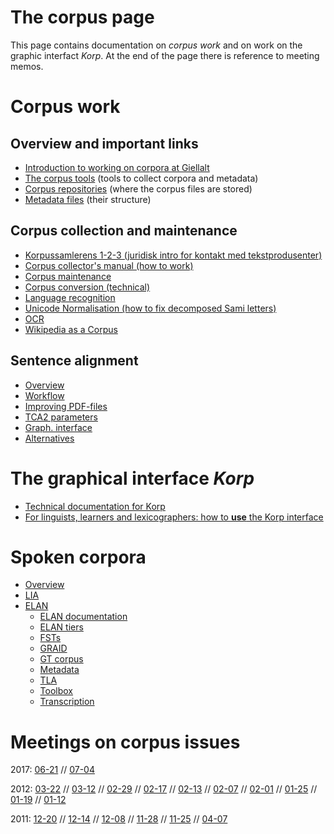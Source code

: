 The corpus page
===============

This page contains documentation on *corpus work* and on work on the graphic interfact *Korp*. At the end of the page there is reference to meeting memos.

# Corpus work

## Overview and important links

-   [Introduction to working on corpora at Giellalt](corpus_intro.html)
-   [The corpus tools](CorpusTools.html) (tools to collect corpora and metadata)
-   [Corpus repositories](corpus_repositories.html) (where the corpus files are stored)
-   [Metadata files](corpus_xsl_file.html) (their structure)


## Corpus collection and maintenance

-   [Korpussamlerens 1-2-3 (juridisk intro for kontakt med
    tekstprodusenter)](../infra/corpus_collectors_howto.html)
-   [Corpus collector's manual (how to work)](corpus_conversion.html)
-   [Corpus maintenance](corpus_maintenance.html)
-   [Corpus conversion (technical)](corpus_conversion_tech.html)
-   [Language recognition](langrec.html)
-   [Unicode Normalisation (how to fix decomposed Sami
    letters)](UnicodeNormalisation.html)
-   [OCR](../tools/ocr.html)
-   [Wikipedia as a Corpus](WikipediaAsCorpus.html)

## Sentence alignment

-   [Overview](../tools/tca2.html)
-   [Workflow](../tools/Bargovuohki.html)
-   [Improving PDF-files](../ling/corpus_improve_alignment.html)
-   [TCA2 parameters](../tools/TCA2_parameters.html)
-   [Graph. interface](../ling/corpus_analyze.html)
-   [Alternatives](../tools/other_aligners.html)


# The graphical interface *Korp*

- [Technical documentation for Korp](../infra/korp/index.html)
- [For linguists, learners and lexicographers: how to **use** the Korp interface](../lang/common/Korp_usage.html)


# Spoken corpora
- [Overview](spoken/SpokenCorpora.html)
- [LIA](spoken/LIA.html)
- [ELAN](freiburg/freiburg.html)
  - [ELAN documentation](freiburg/ELAN.html)
  - [ELAN tiers](freiburg/ELANtiers.html)
  - [FSTs](freiburg/FST.html)
  - [GRAID](freiburg/GRAID.html)
  - [GT corpus](freiburg/GTcorpus.html)
  - [Metadata](freiburg/Metadata.html)
  - [TLA](freiburg/TLA.html)
  - [Toolbox](freiburg/Toolbox.html)
  - [Transcription](freiburg/Transcription.html)

# Meetings on corpus issues


2017: [06-21](https://divvungiellatekno.github.io/giellalt.uit.no/admin/corpus/Meeting_2017-06-21.html) //
[07-04](https://divvungiellatekno.github.io/giellalt.uit.no/admin/corpus/Meeting_2017-07-04.html)

2012: [03-22](https://divvungiellatekno.github.io/giellalt.uit.no/admin/corpus/Meeting_2012-03-22.html) //
[03-12](https://divvungiellatekno.github.io/giellalt.uit.no/admin/corpus/Meeting_2012-03-12.html) //
[02-29](https://divvungiellatekno.github.io/giellalt.uit.no/admin/corpus/Meeting_2012-02-29.html) //
[02-17](https://divvungiellatekno.github.io/giellalt.uit.no/admin/corpus/Meeting_2012-02-17.html) //
[02-13](https://divvungiellatekno.github.io/giellalt.uit.no/admin/corpus/Meeting_2012-02-13.html) //
[02-07](https://divvungiellatekno.github.io/giellalt.uit.no/admin/corpus/Meeting_2012-02-07.html) //
[02-01](https://divvungiellatekno.github.io/giellalt.uit.no/admin/corpus/Meeting_2012-02-01.html) //
[01-25](https://divvungiellatekno.github.io/giellalt.uit.no/admin/corpus/Meeting_2012-01-25.html) //
[01-19](https://divvungiellatekno.github.io/giellalt.uit.no/admin/corpus/Meeting_2012-01-19.html) //
[01-12](https://divvungiellatekno.github.io/giellalt.uit.no/admin/corpus/Meeting_2012-01-12.html)

2011: [12-20](https://divvungiellatekno.github.io/giellalt.uit.no/admin/corpus/Meeting_2011-12-20.html) //
[12-14](https://divvungiellatekno.github.io/giellalt.uit.no/admin/corpus/Meeting_2011-12-14.html) //
[12-08](https://divvungiellatekno.github.io/giellalt.uit.no/admin/corpus/Meeting_2011-12-08.html) //
[11-28](https://divvungiellatekno.github.io/giellalt.uit.no/admin/corpus/Meeting_2011-11-28.html) //
[11-25](https://divvungiellatekno.github.io/giellalt.uit.no/admin/corpus/Meeting_2011-11-25.html) //
[04-07](https://divvungiellatekno.github.io/giellalt.uit.no/admin/corpus/Meeting_2011-04-07.html)
